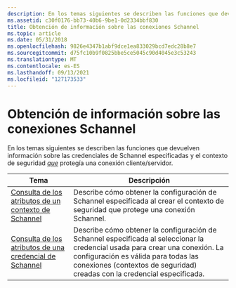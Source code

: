 ```yaml
---
description: En los temas siguientes se describen las funciones que devuelven información sobre las credenciales de Schannel especificadas y el contexto de seguridad que protegía una conexión cliente/servidor.
ms.assetid: c30f0176-bb73-40b6-9be1-0d2334bbf830
title: Obtención de información sobre las conexiones Schannel
ms.topic: article
ms.date: 05/31/2018
ms.openlocfilehash: 9826e4347b1abf9dce1ea833029bcd7edc28b8e7
ms.sourcegitcommit: d75fc10b9f0825bbe5ce5045c90d4045e3c53243
ms.translationtype: MT
ms.contentlocale: es-ES
ms.lasthandoff: 09/13/2021
ms.locfileid: "127173533"
---
```

# <a name="getting-information-about-schannel-connections"></a>Obtención de información sobre las conexiones Schannel

En los temas siguientes se describen las funciones que devuelven información sobre las credenciales de Schannel especificadas y el contexto de seguridad [*que*](/windows/desktop/SecGloss/s-gly) protegía una conexión cliente/servidor.



| Tema                                                                                                      | Descripción                                                                                                                                                                                                                       |
|------------------------------------------------------------------------------------------------------------|-----------------------------------------------------------------------------------------------------------------------------------------------------------------------------------------------------------------------------------|
| [Consulta de los atributos de un contexto de Schannel](querying-the-attributes-of-an-schannel-context.md)       | Describe cómo obtener la configuración de Schannel especificada al crear el contexto de seguridad que protege una conexión Schannel.<br/>                                                                                               |
| [Consulta de los atributos de una credencial de Schannel](querying-the-attributes-of-an-schannel-credential.md) | Describe cómo obtener la configuración de Schannel especificada al seleccionar la credencial usada para crear una conexión. La configuración es válida para todas las conexiones (contextos de seguridad) creadas con la credencial especificada.<br/> |



 

 

